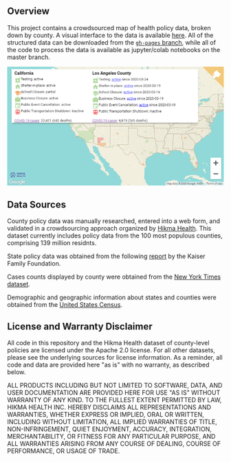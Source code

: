 
Overview
--------

This project contains a crowdsourced map of health policy data, broken down by county. A visual interface to the data is available [here](https://hikmahealth.github.io/covid19countymap). All of the structured data can be downloaded from the [`gh-pages` branch](https://github.com/hikmahealth/covid19countymap/tree/gh-pages), while all of the code to process the data is available as jupyter/colab notebooks on the master branch.

[![Map Screenshot](map.png)](https://hikmahealth.github.io/covid19countymap)

Data Sources
-------
County policy data was manually researched, entered into a web form, and validated in a crowdsourcing approach organized by [Hikma Health](https://www.hikmahealth.org/). This dataset currently includes policy data from the 100 most populous counties, comprising 139 million residnts.

State policy data was obtained from the following [report](https://www.kff.org/health-costs/issue-brief/state-data-and-policy-actions-to-address-coronavirus/#policyactions) by the Kaiser Family Foundation.

Cases counts displayed by county were obtained from the [New York Times dataset](https://www.nytimes.com/interactive/2020/us/coronavirus-us-cases.html).

Demographic and geographic information about  states and counties were obtained from the [United States Census](https://www.census.gov/).

License and Warranty Disclaimer
-------

All code in this repository and the Hikma Health dataset of county-level policies are licensed under the Apache 2.0 license. For all other datasets, please see the underlying sources for license information. As a reminder, all code and data are provided here "as is" with no warranty, as described below.

ALL PRODUCTS INCLUDING BUT NOT LIMITED TO SOFTWARE, DATA, AND USER DOCUMENTATION ARE PROVIDED HERE FOR USE "AS IS" WITHOUT WARRANTY OF ANY KIND. TO THE FULLEST EXTENT PERMITTED BY LAW, HIKMA HEALTH INC. HEREBY DISCLAIMS ALL REPRESENTATIONS AND WARRANTIES, WHETHER EXPRESS OR IMPLIED, ORAL OR WRITTEN, INCLUDING WITHOUT LIMITATION, ALL IMPLIED WARRANTIES OF TITLE, NON-INFRINGEMENT, QUIET ENJOYMENT, ACCURACY, INTEGRATION, MERCHANTABILITY, OR FITNESS FOR ANY PARTICULAR PURPOSE, AND ALL WARRANTIES ARISING FROM ANY COURSE OF DEALING, COURSE OF PERFORMANCE, OR USAGE OF TRADE.
